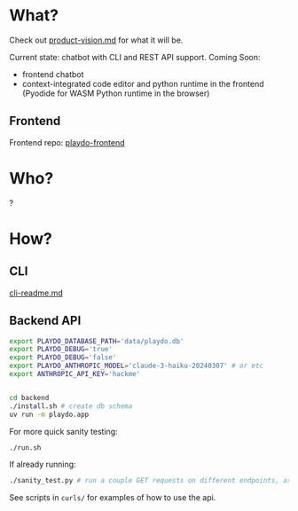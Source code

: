 # What?

Check out [product-vision.md](product-vision.md) for what it will be.

Current state: chatbot with CLI and REST API support.
Coming Soon:
 - frontend chatbot
 - context-integrated code editor and python runtime in the frontend (Pyodide for WASM Python runtime in the browser)

## Frontend
Frontend repo: [playdo-frontend](https://github.com/dsikkema/playdo-frontend)

# Who?

?

# How?

## CLI
[cli-readme.md](cli-readme.md)

## Backend API
```bash
export PLAYDO_DATABASE_PATH='data/playdo.db'
export PLAYDO_DEBUG='true'
export PLAYDO_DEBUG='false'
export PLAYDO_ANTHROPIC_MODEL='claude-3-haiku-20240307' # or etc
export ANTHROPIC_API_KEY='hackme'


cd backend
./install.sh # create db schema
uv run -m playdo.app
```

For more quick sanity testing:
```bash
./run.sh
```

If already running:
```bash
./sanity_test.py # run a couple GET requests on different endpoints, assert successful and non-empty responses
```

See scripts in `curls/` for examples of how to use the api.
